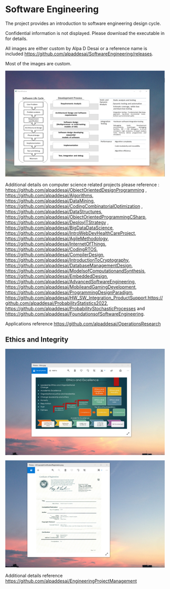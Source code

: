 # Software Engineering

The project provides an introduction to software engineering design cycle. 

Confidential information is not displayed. Please download the executable in for details. 

All images are either custom by Alpa D Desai or a reference name is included https://github.com/alpaddesai/SoftwareEngineering/releases.

Most of the images are custom.

![image](SoftwareDevelopmentCycle.png)


Additional details on computer science related projects please reference : https://github.com/alpaddesai/ObjectOrientedDesignProgramming , https://github.com/alpaddesai/Algorithms, https://github.com/alpaddesai/DataMining, https://github.com/alpaddesai/CodingCombinatorialOptimization , https://github.com/alpaddesai/DataStructures, https://github.com/alpaddesai/ObjectOrientedProgrammingCSharp, https://github.com/alpaddesai/DeployITStrategy , https://github.com/alpaddesai/BigDataDataScience, https://github.com/alpaddesai/IntroWebDevHealthCareProject, https://github.com/alpaddesai/AgileMethodology, https://github.com/alpaddesai/InternetOfThings, https://github.com/alpaddesai/CodingRTOS, https://github.com/alpaddesai/CompilerDesign, https://github.com/alpaddesai/IntroductionToCryptography, https://github.com/alpaddesai/DatabaseManagementDesign, https://github.com/alpaddesai/ModelsofComputationandSynthesis, https://github.com/alpaddesai/EmbeddedDesign, https://github.com/alpaddesai/AdvancedSoftwareEngineering,  https://github.com/alpaddesai/MobileandGamingDevelopment, https://github.com/alpaddesai/ProgrammingDesignParadigm, https://github.com/alpaddesai/HW_SW_Integration_ProductSupport,https://github.com/alpaddesai/ProbabilityStatistics2022, https://github.com/alpaddesai/ProbabilityStochasticProcesses and https://github.com/alpaddesai/FoundationsofSoftwareEngineering. 

Applications reference https://github.com/alpaddesai/OperationsResearch

## Ethics and Integrity
![image](EthicsandExcellence.png)

![image](USCopyrightCertificate.png)

Additional details reference https://github.com/alpaddesai/EngineeringProjectManagement
